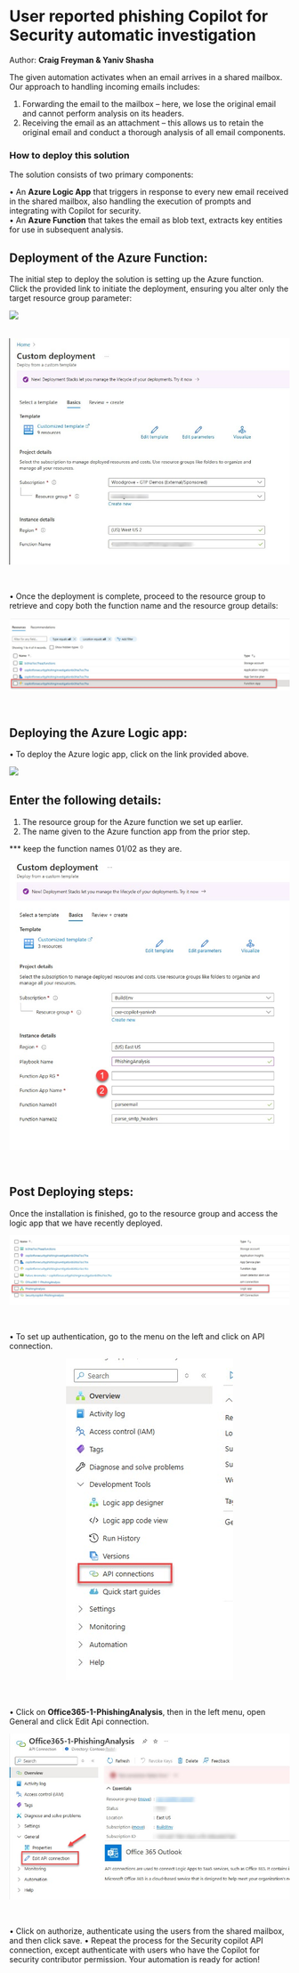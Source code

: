 # User reported phishing Copilot for Security automatic investigation
Author: **Craig Freyman & Yaniv Shasha**<br>


The given automation activates when an email arrives in a shared mailbox. Our approach to handling incoming emails includes:<br>

1.	Forwarding the email to the mailbox – here, we lose the original email and cannot perform analysis on its headers.<br>
2.	Receiving the email as an attachment – this allows us to retain the original email and conduct a thorough analysis of all email components.<br>




### How to deploy this solution

The solution consists of two primary components: <br>

• An **Azure Logic App** that triggers in response to every new email received in the shared mailbox, also handling the execution of prompts and integrating with Copilot for security.<br>
• An **Azure Function** that takes the email as blob text, extracts key entities for use in subsequent analysis. <br>


## Deployment of the Azure Function:

The initial step to deploy the solution is setting up the Azure function.<br>
Click the provided link to initiate the deployment, ensuring you alter only the target resource group parameter:<br>

<a href="https://portal.azure.com/#create/Microsoft.Template/uri/https%3A%2F%2Fraw.githubusercontent.com%2FYaniv-Shasha%2FSecurityCopilot%2Fmain%2FSolutions%2FUserreportedphishing%2Fazuredeploy.json" target="_blank">
<img src="https://aka.ms/deploytoazurebutton"/>
</a>

<br>
<br>

<p align="center">
<img src="./images/deploy_func.jpg?raw=true"/>
</p>
<br>

• Once the deployment is complete, proceed to the resource group to retrieve and copy both the function name and the resource group details:<br>

<p align="center">
<img src="./images/azure_func_resource_selection.jpg?raw=true"/>
</p>
<br>

## Deploying the Azure Logic app:

• To deploy the Azure logic app, click on the link provided above.

<a href="https://portal.azure.com/#create/Microsoft.Template/uri/https%3A%2F%2Fraw.githubusercontent.com%2FYaniv-Shasha%2FSecurityCopilot%2Fmain%2FSolutions%2FUserreportedphishing%2Flogic_app%2Fazuredeploy.json" target="_blank">
<img src="https://aka.ms/deploytoazurebutton"/>
</a>
<br>

## Enter the following details:
1.	The resource group for the Azure function we set up earlier.<br>
2.	The name given to the Azure function app from the prior step.<br>

*** keep the function names 01/02 as they are.

<p align="center">
<img src="./images/deploy_LAPP.jpg?raw=true"/>
</p>
<br>


## Post Deploying steps:

Once the installation is finished, go to the resource group and access the logic app that we have recently deployed. 
<br>

<p align="center">
<img src="./images/logapp-postdeploying.jpg?raw=true"/>
</p>
<br>

•	To set up authentication, go to the menu on the left and click on API connection. 

<p align="center">
<img src="./images/api_connection.jpg?raw=true"/>
</p>
<br>

•	Click on **Office365-1-PhishingAnalysis**, then in the left menu, open General and click Edit Api connection. <br>

<p align="center">
<img src="./images/api_connection-edit.jpg?raw=true"/>
</p>
<br>

•	Click on authorize, authenticate using the users from the shared mailbox, and then click save.
•	Repeat the process for the Security copilot API connection, except authenticate with users who have the Copilot for security contributor permission.
Your automation is ready for action! 
